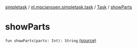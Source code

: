 [simpletask](../../index.md) / [nl.mpcjanssen.simpletask.task](../index.md) / [Task](index.md) / [showParts](.)

# showParts

`fun showParts(parts: Int): String` [(source)](https://github.com/mpcjanssen/simpletask-android/blob/master/src/main/java/nl/mpcjanssen/simpletask/task/Task.kt#L296)